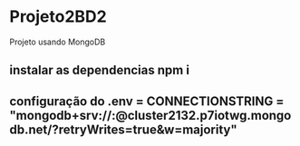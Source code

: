# Projeto2BD2
Projeto usando MongoDB

## instalar as dependencias npm i

## configuração do .env = CONNECTIONSTRING = "mongodb+srv://<user>:<password>@cluster2132.p7iotwg.mongodb.net/?retryWrites=true&w=majority"
